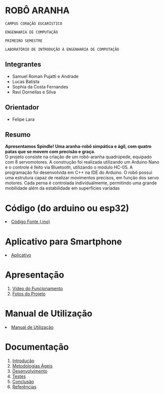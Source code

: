 # ROBÔ ARANHA

`CAMPUS CORAÇÃO EUCARÍSTICO`

`ENGENHARIA DE COMPUTAÇÃO`

`PRIMEIRO SEMESTRE`

`LABORATÓRIO DE INTRODUÇÃO À ENGENHARIA DE COMPUTAÇÃO`


## Integrantes

* Samuel Roman Pujatti e Andrade
* Lucas Batista
* Sophia da Costa Fernandes
* Ravi Dornellas e Silva

## Orientador

* Felipe Lara

## Resumo

  **Apresentamos Spindle! Uma aranha-robô simpática e ágil, com quatro patas que se movem com precisão e graça.** <br/>
  O projeto consiste na criação de um robô-aranha quadrúpede, equipado com 8 servomotores. A construção foi realizada utilizando um Arduino Nano e o controle é feito via Bluetooth, utilizando o módulo HC-05. A programação foi desenvolvida em C++ na IDE do Arduino.
  O robô possui uma estrutura capaz de realizar movimentos precisos, em função dos servo motores. Cada perna é controlada individualmente, permitindo uma grande  mobilidade além da estabilidade em superfícies variadas


# Código (do arduino ou esp32)

<li><a href="Codigo/README.md"> Código Fonte (.ino)</a></li>

# Aplicativo para Smartphone

<li><a href="App/README.md"> Aplicativo </a></li>

# Apresentação

<ol>
<li><a href="Apresentacao/README.md"> Vídeo do Funcionamento</a></li>
<li><a href="Apresentacao/README.md"> Fotos do Projeto</a></li>
</ol>

# Manual de Utilização

<li><a href="Manual/manual de utilização.md"> Manual de Utilização</a></li>


# Documentação

<ol>
<li><a href="Documentacao/01-Introducão.md"> Introdução</a></li>
<li><a href="Documentacao/02-Metodologias Ágeis.md"> Metodologias Ágeis</a></li>
<li><a href="Documentacao/03-Desenvolvimento.md"> Desenvolvimento </a></li>
<li><a href="Documentacao/04-Testes.md"> Testes </a></li>
<li><a href="Documentacao/05-Conclusão.md"> Conclusão </a></li>
<li><a href="Documentacao/06-Referências.md"> Referências </a></li>
</ol>

